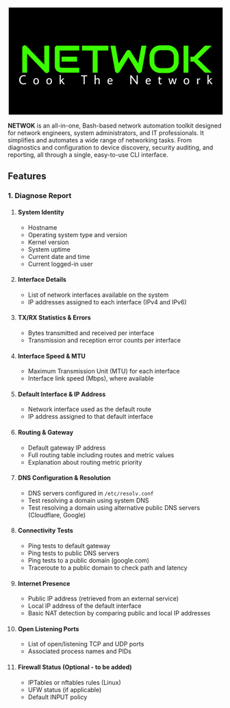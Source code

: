 <p align="center"><img src="logo.png"></p>

**NETWOK** is an all-in-one, Bash-based network automation toolkit designed for network engineers, system administrators, and IT professionals. It simplifies and automates a wide range of networking tasks. From diagnostics and configuration to device discovery, security auditing, and reporting, all through a single, easy-to-use CLI interface.

## Features

### 1. Diagnose Report

1. #### System Identity
   - Hostname  
   - Operating system type and version  
   - Kernel version  
   - System uptime  
   - Current date and time  
   - Current logged-in user  

2. #### Interface Details
   - List of network interfaces available on the system  
   - IP addresses assigned to each interface (IPv4 and IPv6)  

3. #### TX/RX Statistics & Errors
   - Bytes transmitted and received per interface  
   - Transmission and reception error counts per interface  

4. #### Interface Speed & MTU
   - Maximum Transmission Unit (MTU) for each interface  
   - Interface link speed (Mbps), where available  

5. #### Default Interface & IP Address
   - Network interface used as the default route  
   - IP address assigned to that default interface  

6. #### Routing & Gateway
   - Default gateway IP address  
   - Full routing table including routes and metric values  
   - Explanation about routing metric priority  

7. #### DNS Configuration & Resolution
   - DNS servers configured in `/etc/resolv.conf`  
   - Test resolving a domain using system DNS  
   - Test resolving a domain using alternative public DNS servers (Cloudflare, Google)  

8. #### Connectivity Tests
   - Ping tests to default gateway  
   - Ping tests to public DNS servers  
   - Ping tests to a public domain (google.com)  
   - Traceroute to a public domain to check path and latency  

9. #### Internet Presence
   - Public IP address (retrieved from an external service)  
   - Local IP address of the default interface  
   - Basic NAT detection by comparing public and local IP addresses  

10. #### Open Listening Ports
    - List of open/listening TCP and UDP ports  
    - Associated process names and PIDs  

11. #### Firewall Status (Optional - to be added)
    - IPTables or nftables rules (Linux)  
    - UFW status (if applicable)  
    - Default INPUT policy 